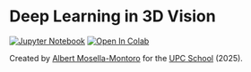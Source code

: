 # Deep Learning in 3D Vision

[![Jupyter Notebook](https://img.shields.io/badge/Jupyter-Notebook-green.svg)](./dl3dvision_todo.ipynb) [![Open In Colab](https://colab.research.google.com/assets/colab-badge.svg)](https://colab.research.google.com/github/telecombcn-dl/labs-all/blob/main/labs/dl3dvision/dl3dvision_todo.ipynb)

Created by [Albert Mosella-Montoro](https://www.linkedin.com/in/albertmosellamontoro) for the [UPC School](https://www.talent.upc.edu/ing/) (2025).


